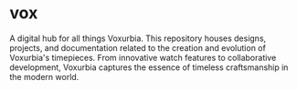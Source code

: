 # vox
A digital hub for all things Voxurbia. This repository houses designs, projects, and documentation related to the creation and evolution of Voxurbia's timepieces. From innovative watch features to collaborative development, Voxurbia captures the essence of timeless craftsmanship in the modern world.
